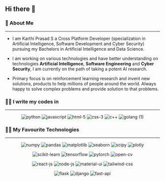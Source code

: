 ## Hi there 👋

<h4 align='center'></h4> 


###  :telescope:   About Me 
---

- I am Karthi Prasad S a Cross Platform Developer (specialization in Artificial Intelligence, Software Development and Cyber Security) pursuing my Bachelors in Artificial Intelligence and Data Science.

- I am working on various technologies and have better understanding on technologies **Artificial Intelligence**, **Software Engineering** and **Cyber Security**, I am currently on the path of taking a potent AI research. 

- Primary focus is on reinforcement learning research and invent new solutions, products to help millions of people around the world. Always happy to solve complex problems and provide solution to that problems.

### :technologist: I write my codes in
---

<div align='center'>
  
![python](https://user-images.githubusercontent.com/107131277/211264488-976c0fcb-ce02-4b4a-9f1c-328206bc58c8.svg)
![javascript](https://user-images.githubusercontent.com/107131277/211264644-1f460ef5-4066-4d52-a018-56b44f983607.svg)
![html-5](https://user-images.githubusercontent.com/107131277/211265141-7087f5e5-008c-45bd-9081-6aa0187eba8a.svg)
![css-3](https://user-images.githubusercontent.com/107131277/211265210-f19163ae-4d27-4d64-a5e1-4f0941acc5bc.svg)
![c++](https://user-images.githubusercontent.com/107131277/211265260-1ff56ebe-542f-472e-b01d-b57f031f2b55.svg)
![golang (1)](https://user-images.githubusercontent.com/107131277/211265354-0a89177a-be93-4489-939d-3a6db5923cdb.svg)

</div>

### :superhero_man: My Favourite Technologies
---
<!-- Data Preprocessing Tools -->
<div align='center'>
  
  ![numpy](https://user-images.githubusercontent.com/107131277/211266513-b7faefb9-f0af-4c0d-9e6a-e993ccb51edf.svg)
  ![pandas](https://user-images.githubusercontent.com/107131277/211266641-edd5467d-4e87-4d83-b89d-ae6ed52fedba.svg)
  ![matplotlib](https://user-images.githubusercontent.com/107131277/211266773-d4611e67-7414-41a6-8f96-3fe0e602b58a.svg)
  ![seaborn](https://user-images.githubusercontent.com/107131277/211266905-5fc539e2-28fb-44dc-9714-0c4d2ed7eb3f.svg)
  ![scipy](https://user-images.githubusercontent.com/107131277/211266993-fa6baad3-1d42-42b4-9a36-56be7d05493d.svg)
  ![plotly](https://user-images.githubusercontent.com/107131277/211267054-8a9553e6-7906-46aa-9c72-19326b239ba0.svg)
 
</div>

<!-- Machine Learning and Deep learning Algorithms -->
<div align='center'>
  
  ![scikit-learn](https://user-images.githubusercontent.com/107131277/211267421-3b9c3e69-af27-45f0-bc85-9b1b8a22594e.svg)
  ![tensorflow](https://user-images.githubusercontent.com/107131277/211267505-e4085391-32ee-49c5-9ef3-f512e8e568ed.svg)
  ![pytorch](https://user-images.githubusercontent.com/107131277/211267589-5bfdff10-a27a-4133-b816-461a2a0f111b.svg)
  ![open-cv](https://user-images.githubusercontent.com/107131277/211267740-68e460b7-f413-46a1-b1ee-0bb27ee07e83.svg)
  
</div>

<!-- FrontEnd JavaScript -->
<div align='center'>
  
  ![react-js](https://user-images.githubusercontent.com/107131277/211269204-bf099653-840d-47bf-a512-0d60476110b5.svg)
  ![node-js](https://user-images.githubusercontent.com/107131277/211269274-133b4edb-fef8-4f77-bf39-314a28c387d3.svg)
  ![material-ui](https://user-images.githubusercontent.com/107131277/211269337-d81ba633-e9f2-4424-a03c-94def5ba3ac5.svg)
  ![tailwind-css](https://user-images.githubusercontent.com/107131277/211269440-88db73d9-e63a-4acb-b509-d9cb16445bb1.svg)

</div>

<!-- BackEnd Python -->
<div align='center'>
  
  ![flask](https://user-images.githubusercontent.com/107131277/211268148-6ae61c46-40b7-471c-b7cb-c89f8a70b789.svg)
  ![django](https://user-images.githubusercontent.com/107131277/211268241-7da5d5be-c5af-4a35-8734-96a321061704.svg)
  ![fast-api](https://user-images.githubusercontent.com/107131277/211268321-d620fbd4-8f71-49eb-b0ff-b7aa4679f8ec.svg)

</div>



